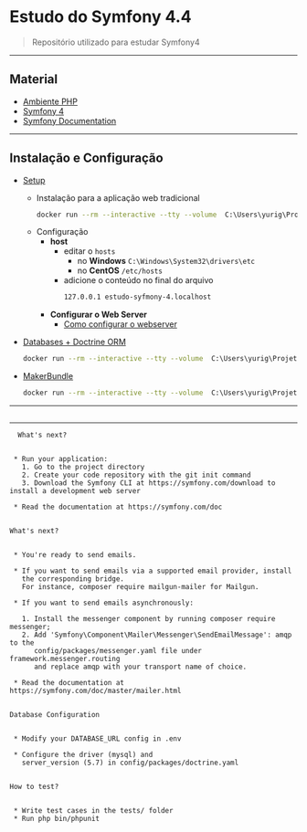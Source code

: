 # Estudo do Symfony 4.4

> Repositório utilizado para estudar Symfony4

---

## Material
- [Ambiente PHP](https://github.com/yurigauermarques/ambiente-php)
- [Symfony 4](https://symfony.com/4)
- [Symfony Documentation](https://symfony.com/doc/4.4/index.html)

---

## Instalação e Configuração
- [Setup](https://symfony.com/doc/4.4/setup.html)
  - Instalação para a aplicação web tradicional
    ```bash
    docker run --rm --interactive --tty --volume  C:\Users\yurig\Projetos\estudo-symfony-4\:/app composer create-project symfony/website-skeleton:"^4.4" app;
    ```
  - Configuração
    - **host**
      - editar o `hosts`
        - no **Windows**  `C:\Windows\System32\drivers\etc `
        - no **CentOS**   `/etc/hosts`
      - adicione o conteúdo no final do arquivo
        ```bash
        127.0.0.1 estudo-syfmony-4.localhost
        ```
    - **Configurar o Web Server**
      - [Como configurar o webserver](https://symfony.com/doc/4.4/setup/web_server_configuration.html#nginx)
- [Databases + Doctrine ORM](https://symfony.com/doc/4.4/doctrine.html)
  ```bash
  docker run --rm --interactive --tty --volume  C:\Users\yurig\Projetos\estudo-symfony-4\app:/app composer require symfony/orm-pack;
  ```

- [MakerBundle](https://symfony.com/doc/current/bundles/SymfonyMakerBundle/index.html)
  ```bash
  docker run --rm --interactive --tty --volume  C:\Users\yurig\Projetos\estudo-symfony-4\app:/app composer require --dev symfony/maker-bundle;
  ```

---

##

---
      What's next?


     * Run your application:
       1. Go to the project directory
       2. Create your code repository with the git init command
       3. Download the Symfony CLI at https://symfony.com/download to install a development web server

     * Read the documentation at https://symfony.com/doc


    What's next?


     * You're ready to send emails.

     * If you want to send emails via a supported email provider, install
       the corresponding bridge.
       For instance, composer require mailgun-mailer for Mailgun.

     * If you want to send emails asynchronously:

       1. Install the messenger component by running composer require messenger;
       2. Add 'Symfony\Component\Mailer\Messenger\SendEmailMessage': amqp to the
          config/packages/messenger.yaml file under framework.messenger.routing
          and replace amqp with your transport name of choice.

     * Read the documentation at https://symfony.com/doc/master/mailer.html


    Database Configuration


     * Modify your DATABASE_URL config in .env

     * Configure the driver (mysql) and
       server_version (5.7) in config/packages/doctrine.yaml


    How to test?


     * Write test cases in the tests/ folder
     * Run php bin/phpunit
